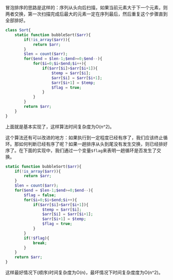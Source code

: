 冒泡排序的思路是这样的：序列从头向后扫描，如果当前元素大于下一个元素，则两者交换，第一次扫描完成后最大的元素一定在序列最后，然后重复这个步骤直到全部排好。

```php
class Sort{
	static function bubbleSort($arr){
		if(!is_array($arr)){
			return $arr;
		}
		$len = count($arr);
		for($end = $len-1;$end>=0;$end--){
			for($i=0;$i<$end;$i++){
				if($arr[$i]>$arr[$i+1]){
					$temp = $arr[$i];
					$arr[$i] = $arr[$i+1];
					$arr[$i+1] = $temp;
					$flag = true;
				}
			}
		}
		return $arr;
	}
}
```

上面就是基本实现了，这样算法时间复杂度为O(n^2)。

这个算法还有可以改进的地方：如果执行到一定程度已经有序了，我们应该终止循环。那如何判断已经有序了呢？如果一趟排序从头到尾没有发生交换，则已经排好序了。在下面的实现中，我们通过一个变量```$flag```来表明一趟循环是否发生了交换。

```php
static function bubbleSort($arr){
	if(!is_array($arr)){
		return $arr;
	}
	$len = count($arr);
	for($end = $len-1;$end>=0;$end--){
		$flag = false;
		for($i=0;$i<$end;$i++){
			if($arr[$i]>$arr[$i+1]){
				$temp = $arr[$i];
				$arr[$i] = $arr[$i+1];
				$arr[$i+1] = $temp;
				$flag = true;
			}
		}
		if(!$flag){
			break;
		}
	}
	return $arr;
}
```

这样最好情况下(顺序)时间复杂度为O(n)，最坏情况下时间复杂度度为O(n^2)。
